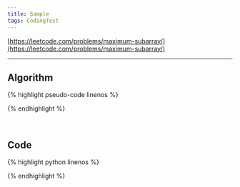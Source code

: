 ```yaml
---
title: Sample
tags: CodingTest
---
```


[https://leetcode.com/problems/maximum-subarray/](https://leetcode.com/problems/maximum-subarray/)

<!--more-->

---

## Algorithm
{% highlight pseudo-code linenos %}

{% endhighlight %}


<br>

## Code
{% highlight python linenos %}


{% endhighlight %}
